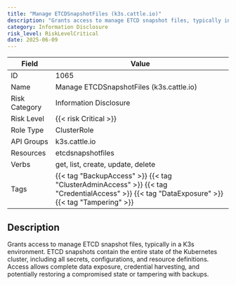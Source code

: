 ```yaml
---
title: "Manage ETCDSnapshotFiles (k3s.cattle.io)"
description: "Grants access to manage ETCD snapshot files, typically in a K3s environment. ETCD snapshots contain the entire state of the Kubernetes cluster, including all secrets, configurations, and resource definitions. Access allows complete data exposure, credential harvesting, and potentially restoring a compromised state or tampering with backups."
category: Information Disclosure
risk_level: RiskLevelCritical
date: 2025-06-09
---
```


| Field         | Value                                                                                                                                         |
| ------------- | --------------------------------------------------------------------------------------------------------------------------------------------- |
| ID            | 1065                                                                                                                                          |
| Name          | Manage ETCDSnapshotFiles (k3s.cattle.io)                                                                                                      |
| Risk Category | Information Disclosure                                                                                                                        |
| Risk Level    | {{< risk Critical >}}                                                                                                                         |
| Role Type     | ClusterRole                                                                                                                                   |
| API Groups    | k3s.cattle.io                                                                                                                                 |
| Resources     | etcdsnapshotfiles                                                                                                                             |
| Verbs         | get, list, create, update, delete                                                                                                             |
| Tags          | {{< tag "BackupAccess" >}} {{< tag "ClusterAdminAccess" >}} {{< tag "CredentialAccess" >}} {{< tag "DataExposure" >}} {{< tag "Tampering" >}} |

## Description

Grants access to manage ETCD snapshot files, typically in a K3s environment. ETCD snapshots contain the entire state of the Kubernetes cluster, including all secrets, configurations, and resource definitions. Access allows complete data exposure, credential harvesting, and potentially restoring a compromised state or tampering with backups.
